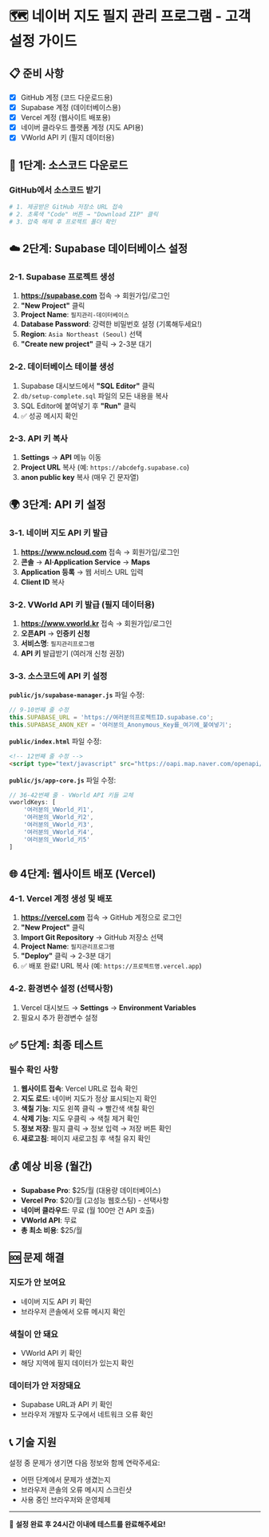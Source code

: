 # 🗺️ 네이버 지도 필지 관리 프로그램 - 고객 설정 가이드

## 📋 준비 사항
- [x] GitHub 계정 (코드 다운로드용)
- [x] Supabase 계정 (데이터베이스용)  
- [x] Vercel 계정 (웹사이트 배포용)
- [x] 네이버 클라우드 플랫폼 계정 (지도 API용)
- [x] VWorld API 키 (필지 데이터용)

## 🚀 1단계: 소스코드 다운로드

### GitHub에서 소스코드 받기
```bash
# 1. 제공받은 GitHub 저장소 URL 접속
# 2. 초록색 "Code" 버튼 → "Download ZIP" 클릭
# 3. 압축 해제 후 프로젝트 폴더 확인
```

## ☁️ 2단계: Supabase 데이터베이스 설정

### 2-1. Supabase 프로젝트 생성
1. **https://supabase.com** 접속 → 회원가입/로그인
2. **"New Project"** 클릭
3. **Project Name**: `필지관리-데이터베이스`
4. **Database Password**: 강력한 비밀번호 설정 (기록해두세요!)
5. **Region**: `Asia Northeast (Seoul)` 선택
6. **"Create new project"** 클릭 → 2-3분 대기

### 2-2. 데이터베이스 테이블 생성
1. Supabase 대시보드에서 **"SQL Editor"** 클릭
2. `db/setup-complete.sql` 파일의 모든 내용을 복사
3. SQL Editor에 붙여넣기 후 **"Run"** 클릭
4. ✅ 성공 메시지 확인

### 2-3. API 키 복사
1. **Settings** → **API** 메뉴 이동  
2. **Project URL** 복사 (예: `https://abcdefg.supabase.co`)
3. **anon public key** 복사 (매우 긴 문자열)

## 🌍 3단계: API 키 설정

### 3-1. 네이버 지도 API 키 발급
1. **https://www.ncloud.com** 접속 → 회원가입/로그인
2. **콘솔** → **AI·Application Service** → **Maps**
3. **Application 등록** → 웹 서비스 URL 입력
4. **Client ID** 복사

### 3-2. VWorld API 키 발급 (필지 데이터용)
1. **https://www.vworld.kr** 접속 → 회원가입/로그인  
2. **오픈API** → **인증키 신청**
3. **서비스명**: `필지관리프로그램`
4. **API 키** 발급받기 (여러개 신청 권장)

### 3-3. 소스코드에 API 키 설정
**`public/js/supabase-manager.js`** 파일 수정:
```javascript
// 9-10번째 줄 수정
this.SUPABASE_URL = 'https://여러분의프로젝트ID.supabase.co';
this.SUPABASE_ANON_KEY = '여러분의_Anonymous_Key를_여기에_붙여넣기';
```

**`public/index.html`** 파일 수정:
```html  
<!-- 12번째 줄 수정 -->
<script type="text/javascript" src="https://oapi.map.naver.com/openapi/v3/maps.js?ncpKeyId=여러분의네이버지도키&submodules=geocoder,panorama"></script>
```

**`public/js/app-core.js`** 파일 수정:
```javascript
// 36-42번째 줄 - VWorld API 키들 교체
vworldKeys: [
    '여러분의_VWorld_키1',
    '여러분의_VWorld_키2', 
    '여러분의_VWorld_키3',
    '여러분의_VWorld_키4',
    '여러분의_VWorld_키5'
]
```

## 🌐 4단계: 웹사이트 배포 (Vercel)

### 4-1. Vercel 계정 생성 및 배포
1. **https://vercel.com** 접속 → GitHub 계정으로 로그인
2. **"New Project"** 클릭
3. **Import Git Repository** → GitHub 저장소 선택
4. **Project Name**: `필지관리프로그램`
5. **"Deploy"** 클릭 → 2-3분 대기
6. ✅ 배포 완료! URL 복사 (예: `https://프로젝트명.vercel.app`)

### 4-2. 환경변수 설정 (선택사항)
1. Vercel 대시보드 → **Settings** → **Environment Variables**
2. 필요시 추가 환경변수 설정

## ✅ 5단계: 최종 테스트

### 필수 확인 사항
1. **웹사이트 접속**: Vercel URL로 접속 확인
2. **지도 로드**: 네이버 지도가 정상 표시되는지 확인
3. **색칠 기능**: 지도 왼쪽 클릭 → 빨간색 색칠 확인
4. **삭제 기능**: 지도 우클릭 → 색칠 제거 확인
5. **정보 저장**: 필지 클릭 → 정보 입력 → 저장 버튼 확인
6. **새로고침**: 페이지 새로고침 후 색칠 유지 확인

## 💰 예상 비용 (월간)
- **Supabase Pro**: $25/월 (대용량 데이터베이스)
- **Vercel Pro**: $20/월 (고성능 웹호스팅) - 선택사항
- **네이버 클라우드**: 무료 (월 100만 건 API 호출)
- **VWorld API**: 무료
- **총 최소 비용**: $25/월

## 🆘 문제 해결

### 지도가 안 보여요
- 네이버 지도 API 키 확인
- 브라우저 콘솔에서 오류 메시지 확인

### 색칠이 안 돼요
- VWorld API 키 확인
- 해당 지역에 필지 데이터가 있는지 확인

### 데이터가 안 저장돼요
- Supabase URL과 API 키 확인
- 브라우저 개발자 도구에서 네트워크 오류 확인

## 📞 기술 지원
설정 중 문제가 생기면 다음 정보와 함께 연락주세요:
- 어떤 단계에서 문제가 생겼는지
- 브라우저 콘솔의 오류 메시지 스크린샷
- 사용 중인 브라우저와 운영체제

---

🎉 **설정 완료 후 24시간 이내에 테스트를 완료해주세요!**
